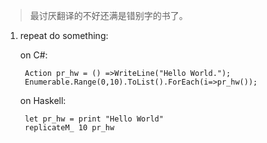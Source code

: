> 最讨厌翻译的不好还满是错别字的书了。




1. repeat do something:

    on C#:
    
        Action pr_hw = () =>WriteLine("Hello World.");
        Enumerable.Range(0,10).ToList().ForEach(i=>pr_hw());

    on Haskell:

        let pr_hw = print "Hello World"
        replicateM_ 10 pr_hw


